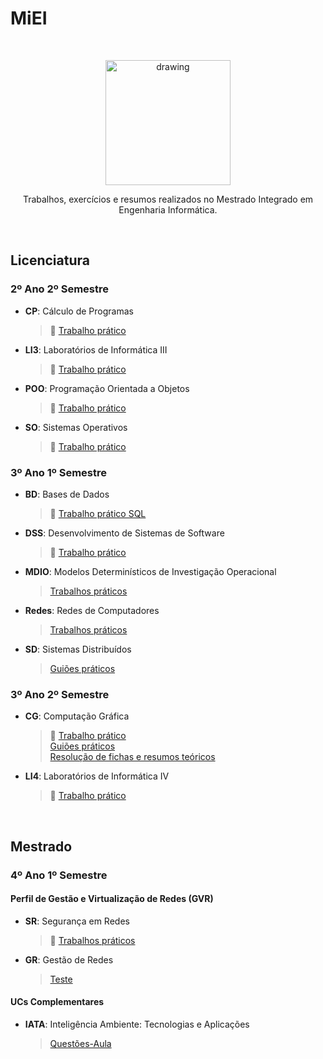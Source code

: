 # MiEI

</br>

<p align="center">
<img src="https://admin.googleusercontent.com/logo-scs-key2555945" alt="drawing" width="200"/>
</p>
<p align="center">
Trabalhos, exercícios e resumos realizados no Mestrado Integrado em Engenharia Informática.
</p>

</br>

## **Licenciatura**

### **2º Ano 2º Semestre**
- **CP**: Cálculo de Programas
  > :pushpin: [Trabalho prático](https://github.com/joanafonsogomes/CP)

- **LI3**: Laboratórios de Informática III
  > :pushpin: [Trabalho prático](https://github.com/joanafonsogomes/LI3)

- **POO**: Programação Orientada a Objetos
  > :pushpin: [Trabalho prático](https://github.com/joanafonsogomes/POO)
  
- **SO**: Sistemas Operativos
   > :pushpin: [Trabalho prático](https://github.com/joanafonsogomes/SO)  

### **3º Ano 1º Semestre**
- **BD**: Bases de Dados
  > :pushpin: [Trabalho prático SQL](https://github.com/joanafonsogomes/BD_SQL)

- **DSS**: Desenvolvimento de Sistemas de Software
  > :pushpin: [Trabalho prático](https://github.com/joanafonsogomes/DSS)

- **MDIO**: Modelos Determinísticos de Investigação Operacional
  > [Trabalhos práticos](https://github.com/joanafonsogomes/miei/tree/master/MDIO) 

- **Redes**: Redes de Computadores
  > [Trabalhos práticos](https://github.com/joanafonsogomes/miei/tree/master/REDES)

- **SD**: Sistemas Distribuídos
  > [Guiões práticos](https://github.com/joanafonsogomes/miei/tree/master/SD)

### **3º Ano 2º Semestre**

- **CG**: Computação Gráfica
  > :pushpin: [Trabalho prático](https://github.com/joanafonsogomes/CG) \
  > [Guiões práticos](https://github.com/joanafonsogomes/miei/tree/master/CG/Guioes) \
  > [Resolução de fichas e resumos teóricos](https://github.com/joanafonsogomes/miei/tree/master/CG/Fichas%26Resumos)
  
- **LI4**: Laboratórios de Informática IV
  > :pushpin: [Trabalho prático](https://github.com/joanafonsogomes/LI4)

<br/>

## **Mestrado**

### **4º Ano 1º Semestre**
#### Perfil de Gestão e Virtualização de Redes (GVR)
 
- **SR**: Segurança em Redes

  > :pushpin: [Trabalhos práticos](https://github.com/joanafonsogomes/SR)

- **GR**: Gestão de Redes

  > [Teste](https://github.com/joanafonsogomes/miei/tree/master/GR/Teste-GR)
  
#### UCs Complementares
- **IATA**: Inteligência Ambiente: Tecnologias e Aplicações

  > [Questões-Aula](https://github.com/joanafonsogomes/miei/tree/master/IATA)
